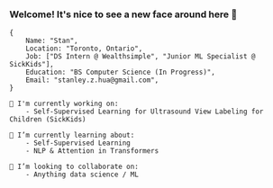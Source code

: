 ### Welcome! It's nice to see a new face around here 👋


```
{
    Name: "Stan",
    Location: "Toronto, Ontario",
    Job: ["DS Intern @ Wealthsimple", "Junior ML Specialist @ SickKids"],
    Education: "BS Computer Science (In Progress)",
    Email: "stanley.z.hua@gmail.com",
}
```
```
🔭 I'm currently working on:
    - Self-Supervised Learning for Ultrasound View Labeling for Children (SickKids)
```
```
🌱 I’m currently learning about:
    - Self-Supervised Learning
    - NLP & Attention in Transformers
```
```
👯 I’m looking to collaborate on:
    - Anything data science / ML
```

<!--
**stan-hua/stan-hua** is a ✨ _special_ ✨ repository because its `README.md` (this file) appears on your GitHub profile.

Here are some ideas to get you started:

- 🔭 I’m currently working on ...
- 🌱 I’m currently learning ...
- 👯 I’m looking to collaborate on ...
- 🤔 I’m looking for help with ...
- 💬 Ask me about ...
- 📫 How to reach me: ...
- 😄 Pronouns: ...
- ⚡ Fun fact: ...
-->
